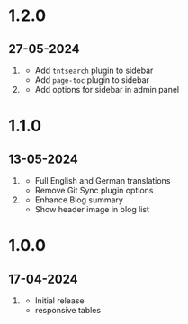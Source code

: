 # 1.2.0
##  27-05-2024

1. [](#new)
   * Add `tntsearch` plugin to sidebar
   * Add `page-toc` plugin to sidebar
2. [](#improved)
   * Add options for sidebar in admin panel

# 1.1.0
##  13-05-2024

1. [](#new)
   * Full English and German translations
   * Remove Git Sync plugin options
2. [](#improved)
   * Enhance Blog summary
   * Show header image in blog list

# 1.0.0
##  17-04-2024

1. [](#new)
   * Initial release
   * responsive tables
